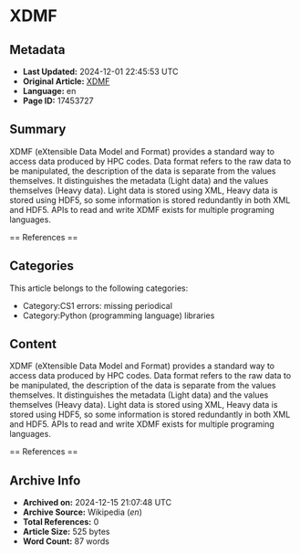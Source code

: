 # XDMF

## Metadata
- **Last Updated:** 2024-12-01 22:45:53 UTC
- **Original Article:** [XDMF](https://en.wikipedia.org/wiki/XDMF)
- **Language:** en
- **Page ID:** 17453727

## Summary
XDMF (eXtensible Data Model and Format) provides a standard way to access data produced by HPC codes. Data format refers to the raw data to be manipulated, the description of the data is separate from the values themselves. It distinguishes the metadata (Light data) and the values themselves (Heavy data). Light data is stored using XML, Heavy data is stored using HDF5, so some information is stored redundantly in both XML and HDF5.  APIs to read and write XDMF exists for multiple programing languages.


== References ==

## Categories
This article belongs to the following categories:

- Category:CS1 errors: missing periodical
- Category:Python (programming language) libraries

## Content

XDMF (eXtensible Data Model and Format) provides a standard way to access data produced by HPC codes. Data format refers to the raw data to be manipulated, the description of the data is separate from the values themselves. It distinguishes the metadata (Light data) and the values themselves (Heavy data). Light data is stored using XML, Heavy data is stored using HDF5, so some information is stored redundantly in both XML and HDF5.  APIs to read and write XDMF exists for multiple programing languages.


== References ==

## Archive Info
- **Archived on:** 2024-12-15 21:07:48 UTC
- **Archive Source:** Wikipedia (_en_)
- **Total References:** 0
- **Article Size:** 525 bytes
- **Word Count:** 87 words
